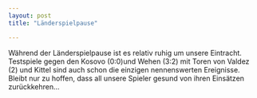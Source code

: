 ```yaml
---
layout: post
title: "Länderspielpause"

---
```


Während der Länderspielpause ist es relativ ruhig um unsere Eintracht. Testspiele gegen den Kosovo (0:0)und Wehen (3:2) mit Toren von Valdez (2) und Kittel sind auch schon die einzigen nennenswerten Ereignisse. Bleibt nur zu hoffen, dass all unsere Spieler gesund von ihren Einsätzen zurückkehren...


